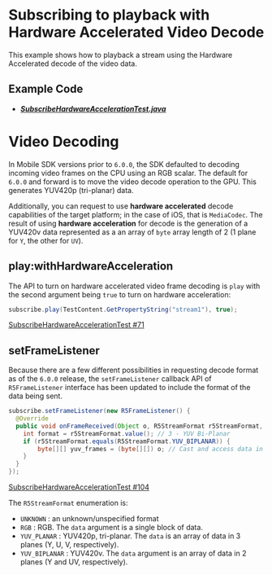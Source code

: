 # Subscribing to playback with Hardware Accelerated Video Decode

This example shows how to playback a stream using the Hardware Accelerated decode of the video data.

## Example Code

- ***[SubscribeHardwareAccelerationTest.java](SubscribeHardwareAccelerationTest.java)***

# Video Decoding

In Mobile SDK versions prior to `6.0.0`, the SDK defaulted to decoding incoming video frames on the CPU using an RGB scalar. The default for `6.0.0` and forward is to move the video decode operation to the GPU. This generates YUV420p (tri-planar) data.

Additionally, you can request to use **hardware accelerated** decode capabilities of the target platform; in the case of iOS, that is `MediaCodec`. The result of using **hardware acceleration** for decode is the generation of a YUV420v data represented as a an array of `byte` array length of 2 (1 plane for `Y`, the other for `UV`).

## play:withHardwareAcceleration

The API to turn on hardware accelerated video frame decoding is `play` with the second argument being `true` to turn on hardware acceleration:

```java
subscribe.play(TestContent.GetPropertyString("stream1"), true);
```

[SubscribeHardwareAccelerationTest #71](SubscribeHardwareAccelerationTest.java#L71)

## setFrameListener

Because there are a few different possibilities in requesting decode format as of the `6.0.0` release, the `setFrameListener` callback API of `R5FrameListener` interface has been updated to include the format of the data being sent.

```java
subscribe.setFrameListener(new R5FrameListener() {
  @Override
  public void onFrameReceived(Object o, R5StreamFormat r5StreamFormat, int w, int h) {
    int format = r5StreamFormat.value(); // 3 - YUV Bi-Planar
    if (r5StreamFormat.equals(R5StreamFormat.YUV_BIPLANAR)) {
        byte[][] yuv_frames = (byte[][]) o; // Cast and access data in 2 planes as byte array. (byte[2][])
    }
  }
});
```

[SubscribeHardwareAccelerationTest #104](SubscribeHardwareAccelerationTest.java#L104)

The `R5StreamFormat` enumeration is:

* `UNKNOWN` : an unknown/unspecified format
* `RGB` : RGB. The `data` argument is a single block of data.
* `YUV_PLANAR` : YUV420p, tri-planar. The `data` is an array of data in 3 planes (Y, U, V, respectively).
* `YUV_BIPLANAR` : YUV420v. The `data` argument is an array of data in 2 planes (Y and UV, respectively).

